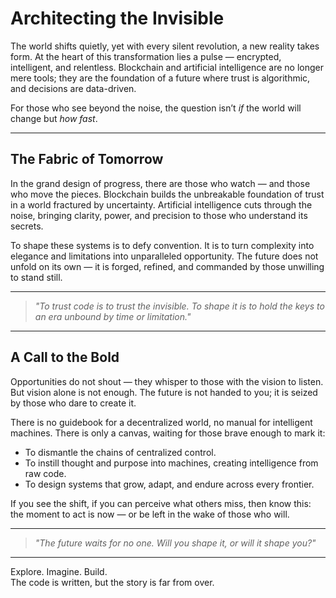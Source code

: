 # Architecting the Invisible  

The world shifts quietly, yet with every silent revolution, a new reality takes form. At the heart of this transformation lies a pulse — encrypted, intelligent, and relentless. Blockchain and artificial intelligence are no longer mere tools; they are the foundation of a future where trust is algorithmic, and decisions are data-driven.  

For those who see beyond the noise, the question isn’t *if* the world will change but *how fast*.  

---

## The Fabric of Tomorrow  

In the grand design of progress, there are those who watch — and those who move the pieces. Blockchain builds the unbreakable foundation of trust in a world fractured by uncertainty. Artificial intelligence cuts through the noise, bringing clarity, power, and precision to those who understand its secrets.  

To shape these systems is to defy convention. It is to turn complexity into elegance and limitations into unparalleled opportunity. The future does not unfold on its own — it is forged, refined, and commanded by those unwilling to stand still.  

---

> *"To trust code is to trust the invisible. To shape it is to hold the keys to an era unbound by time or limitation."*  

---

## A Call to the Bold  

Opportunities do not shout — they whisper to those with the vision to listen. But vision alone is not enough. The future is not handed to you; it is seized by those who dare to create it.  

There is no guidebook for a decentralized world, no manual for intelligent machines. There is only a canvas, waiting for those brave enough to mark it:  
- To dismantle the chains of centralized control.  
- To instill thought and purpose into machines, creating intelligence from raw code.  
- To design systems that grow, adapt, and endure across every frontier.  

If you see the shift, if you can perceive what others miss, then know this: the moment to act is now — or be left in the wake of those who will.

---

> *"The future waits for no one. Will you shape it, or will it shape you?"*  

---

Explore. Imagine. Build.  
The code is written, but the story is far from over.  
